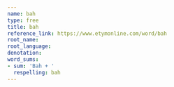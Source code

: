 ```yaml
---
name: bah
type: free
title: bah
reference_link: https://www.etymonline.com/word/bah
root_name: 
root_language: 
denotation: 
word_sums:
- sum: 'Bah + '
  respelling: bah
---
```

